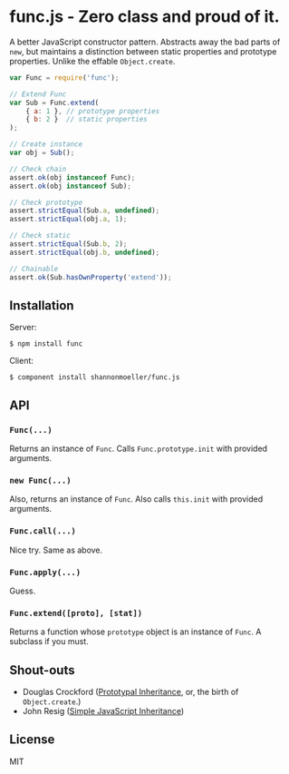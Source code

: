 # func.js - Zero class and proud of it.

  A better JavaScript constructor pattern. Abstracts away the bad parts of `new`, but maintains a distinction between static properties and prototype properties. Unlike the effable `Object.create`.

``` js
var Func = require('func');

// Extend Func
var Sub = Func.extend(
    { a: 1 }, // prototype properties
    { b: 2 }  // static properties
);

// Create instance
var obj = Sub();

// Check chain
assert.ok(obj instanceof Func);
assert.ok(obj instanceof Sub);

// Check prototype
assert.strictEqual(Sub.a, undefined);
assert.strictEqual(obj.a, 1);

// Check static
assert.strictEqual(Sub.b, 2);
assert.strictEqual(obj.b, undefined);

// Chainable
assert.ok(Sub.hasOwnProperty('extend'));
```

## Installation

  Server:
  
    $ npm install func
    
  Client:

    $ component install shannonmoeller/func.js

## API

### `Func(...)`

  Returns an instance of `Func`. Calls `Func.prototype.init` with provided arguments.

### `new Func(...)`

  Also, returns an instance of `Func`. Also calls `this.init` with provided arguments.
  
### `Func.call(...)`

  Nice try. Same as above.
  
### `Func.apply(...)`

  Guess.
  
### `Func.extend([proto], [stat])`

  Returns a function whose `prototype` object is an instance of `Func`. A subclass if you must.
  
## Shout-outs

- Douglas Crockford ([Prototypal Inheritance](http://javascript.crockford.com/prototypal.html), or, the birth of `Object.create`.)
- John Resig ([Simple JavaScript Inheritance](http://ejohn.org/blog/simple-javascript-inheritance/))

## License

  MIT
